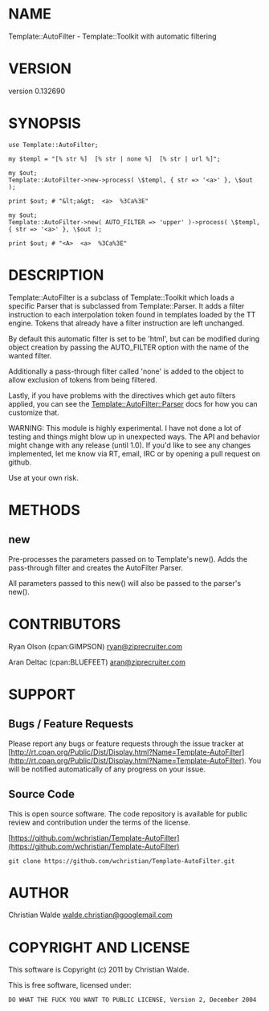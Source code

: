 # NAME

Template::AutoFilter - Template::Toolkit with automatic filtering

# VERSION

version 0.132690

# SYNOPSIS

    use Template::AutoFilter;

    my $templ = "[% str %]  [% str | none %]  [% str | url %]";

    my $out;
    Template::AutoFilter->new->process( \$templ, { str => '<a>' }, \$out );

    print $out; # "&lt;a&gt;  <a>  %3Ca%3E"

    my $out;
    Template::AutoFilter->new( AUTO_FILTER => 'upper' )->process( \$templ, { str => '<a>' }, \$out );

    print $out; # "<A>  <a>  %3Ca%3E"

# DESCRIPTION

Template::AutoFilter is a subclass of Template::Toolkit which loads a
specific Parser that is subclassed from Template::Parser. It adds a
filter instruction to each interpolation token found in templates
loaded by the TT engine. Tokens that already have a filter instruction
are left unchanged.

By default this automatic filter is set to be 'html', but can be modified
during object creation by passing the AUTO\_FILTER option with the name
of the wanted filter.

Additionally a pass-through filter called 'none' is added to the object to
allow exclusion of tokens from being filtered.

Lastly, if you have problems with the directives which get auto filters
applied, you can see the [Template::AutoFilter::Parser](http://search.cpan.org/perldoc?Template::AutoFilter::Parser) docs for how you
can customize that.

WARNING: This module is highly experimental. I have not done a lot of
testing and things might blow up in unexpected ways. The API and behavior
might change with any release (until 1.0). If you'd like to see any changes
implemented, let me know via RT, email, IRC or by opening a pull request on
github.

Use at your own risk.

# METHODS

## new

Pre-processes the parameters passed on to Template's new(). Adds the
pass-through filter and creates the AutoFilter Parser.

All parameters passed to this new() will also be passed to the parser's
new().

# CONTRIBUTORS

Ryan Olson (cpan:GIMPSON) <ryan@ziprecruiter.com>

Aran Deltac (cpan:BLUEFEET) <aran@ziprecruiter.com>

# SUPPORT

## Bugs / Feature Requests

Please report any bugs or feature requests through the issue tracker
at [http://rt.cpan.org/Public/Dist/Display.html?Name=Template-AutoFilter](http://rt.cpan.org/Public/Dist/Display.html?Name=Template-AutoFilter).
You will be notified automatically of any progress on your issue.

## Source Code

This is open source software.  The code repository is available for
public review and contribution under the terms of the license.

[https://github.com/wchristian/Template-AutoFilter](https://github.com/wchristian/Template-AutoFilter)

    git clone https://github.com/wchristian/Template-AutoFilter.git

# AUTHOR

Christian Walde <walde.christian@googlemail.com>

# COPYRIGHT AND LICENSE

This software is Copyright (c) 2011 by Christian Walde.

This is free software, licensed under:

    DO WHAT THE FUCK YOU WANT TO PUBLIC LICENSE, Version 2, December 2004
